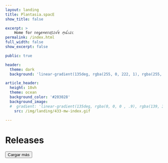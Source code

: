 ```yaml
---
layout: landing
title: Plantasia.spacE
show_title: false

excerpt: >
    Home for 𝕣ꫀᧁꫀꪀꫀ𝕣ꪖ𝕥ⅈꪜꫀ ꪑꪊડⅈᥴ
permalink: /index.html
full_width: false
show_excerpt: false

public: true

header:
  theme: dark
  background: 'linear-gradient(135deg, rgba(255, 0, 222, 1), rgba(255, 0, 0, .5),)'

article_header:
  height: 10vh
  theme: ocean
  background_color: '#203028' 
  background_image:
  #  gradient: 'linear-gradient(135deg, rgba(0, 0, 0 , .9), rgba(139, 34, 139, .9))'
    src: /img/landing/433-mw-index.gif
    
---
```


# Releases

<div id="feed">
  <!-- Contenedores se agregarán dinámicamente aquí -->
</div>
<button id="load-more">Cargar más</button>

<script>
  document.addEventListener("DOMContentLoaded", function() {
    let currentPage = 1;
    const maxActivePlayers = 5;
    let activePlayers = 0;
    const feed = document.getElementById('feed');
    const loadMoreButton = document.getElementById('load-more');

    function loadItems(page) {
      // Supongamos que cada página tiene 5 elementos
      const items = [
        { trackId: "6722827ad2c02370b6b8c423" },
        { trackId: "6729d2b349c2c24bbf8c67b9" },
        { trackId: "6729f817cbc71363fd8ce90c" },
        { trackId: "6729fa5d1ba44ea87bf49e18" },
        { trackId: "6729fc3b6bafcb1eeac61fcc" },
        { trackId: "672a09a0d0cfe69140ed3cc2" },
        { trackId: "672a1a9aeab0bb9e1a3a8c21" },
        { trackId: "672a1d5152f40314cc58bcab" },
        { trackId: "6738c0f53af6425d6ef6ba9b" }
      ];

      const startIndex = (page - 1) * 5;
      const endIndex = startIndex + 5;

      for (let i = startIndex; i < endIndex; i++) {
        if (i >= items.length) break;

        const { trackId } = items[i];
        const container = document.createElement('div');
        container.className = 'container';
        container.setAttribute('data-src', `http://app.maar.world:5173/?trackId=${trackId}&s=0`);
        container.style.marginBottom = '333px'; // Espaciado entre iframes

        const info = `
          <br> 
          𝐵𝓇𝓊𝓃𝒶 𝒢𝓊𝒶𝓇𝓃𝒾𝑒𝓇𝒾 - trackId=${trackId}
          <br>
          <a href="http://app.maar.world:5173/?trackId=${trackId}&s=0" rel="Maar World Player" target="_blank">Play full screen</a>
          <br>
          \`#RegenerativeMusic\`{:.success}
          <hr>
        `;

        container.innerHTML = info;
        feed.appendChild(container);
      }

      // Vuelve a activar el IntersectionObserver
      observeContainers();
    }

    function observeContainers() {
      const containers = document.querySelectorAll('.container[data-src]');
      
      const observer = new IntersectionObserver(entries => {
        entries.forEach(entry => {
          const container = entry.target;
          if (entry.isIntersecting) {
            if (activePlayers < maxActivePlayers) {
              const src = container.getAttribute('data-src');
              if (src) {
                container.innerHTML = `<iframe class="responsive-iframe" src="${src}" style="border: 0"></iframe>` + container.innerHTML;
                container.removeAttribute('data-src');
                activePlayers++;
              }
            }
          } else {
            const iframe = container.querySelector('iframe');
            if (iframe) {
              iframe.remove();
              container.setAttribute('data-src', iframe.src);
              activePlayers--;
            }
          }
        });
      });

      containers.forEach(container => {
        observer.observe(container);
      });
    }

    loadMoreButton.addEventListener('click', () => {
      currentPage++;
      loadItems(currentPage);
    });

    // Cargar los primeros 5 elementos
    loadItems(currentPage);
  });

  document.addEventListener('DOMContentLoaded', () => {
    const lastScrollY = localStorage.getItem('lastScrollY');
    if (lastScrollY) {
        // Use a smoother scroll effect
        window.scrollTo({
            top: lastScrollY,
            behavior: 'smooth' // This will apply smooth scrolling
        });
    }
});

window.addEventListener('scroll', () => {
    // Save the current scroll position to local storage
    localStorage.setItem('lastScrollY', window.scrollY);
});

</script>
